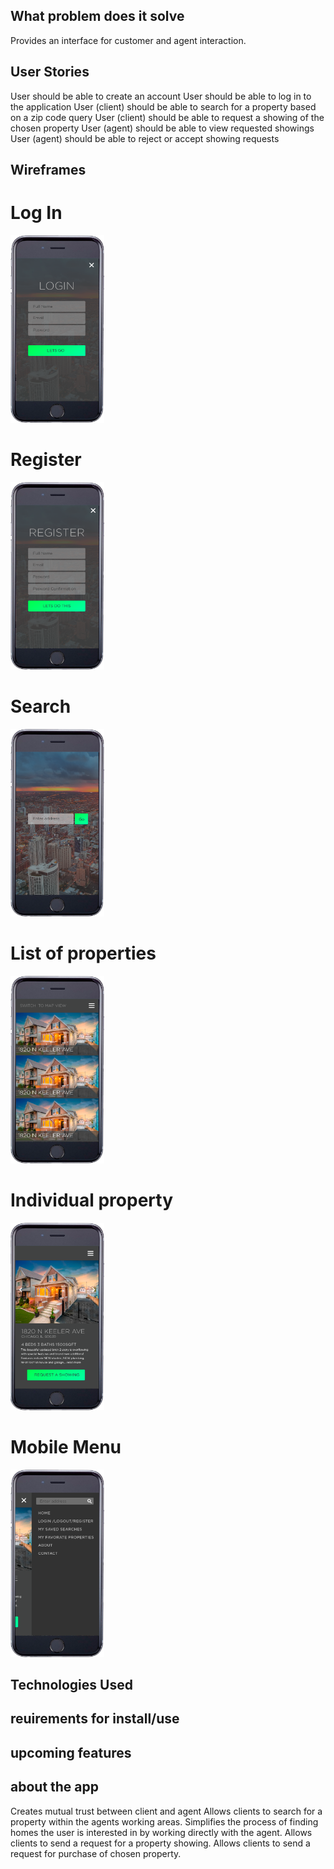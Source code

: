 ## What problem does it solve
Provides an interface for customer and agent interaction.

## User Stories
User should be able to create an account
User should be able to log in to the application
User (client) should be able to search for a property based on a zip code query 
User (client) should be able to request a showing of the chosen property 
User (agent) should be able to view requested showings 
User (agent) should be able to reject or accept showing requests

## Wireframes

<div style="display: flex, flex-wrap: wrap">
	<div><h1>Log In</h1><img height="300" width="150" src="./imgs/loginFrame.png"></div>
	<div><h1>Register</h1><img height="300" width="150" src="./imgs/registerFrame.png"></div>
	<div><h1>Search</h1><img height="300" width="150" src="./imgs/searchFrame.png"></div>
	<div><h1>List of properties</h1><img height="300" width="150" src="./imgs/showPropertiesFrame.png"></div>
	<div><h1>Individual property</h1><img height="300" width="150" src="./imgs/showIndividualPropertyFrame.png"></div>
	<div><h1>Mobile Menu</h1><img height="300" width="150" src="./imgs/mobileMenuFrame.png"></div>
</div>

## Technologies Used

## reuirements for install/use

## upcoming features

## about the app 
Creates mutual trust between client and agent
Allows clients to search for a property within the agents working areas.
Simplifies the process of finding homes the user is interested in by working directly with the agent. 
Allows clients to send a request for a property showing.
Allows clients to send a request for purchase of chosen property.